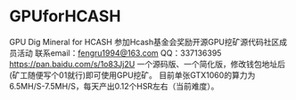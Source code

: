 # GPUforHCASH
GPU Dig Mineral for HCASH 
参加Hcash基金会奖励开源GPU挖矿源代码社区成员活动
联系email：fengru1994@163.com  QQ：337136395
https://pan.baidu.com/s/1o83Jj2U
一个源码版、一个简化版，修改钱包地址后(矿工随便写个01就行)即可使用GPU挖矿。
目前单张GTX1060的算力为6.5MH/S-7.5MH/S，每天产出0.12个HSR左右（当前难度）。
